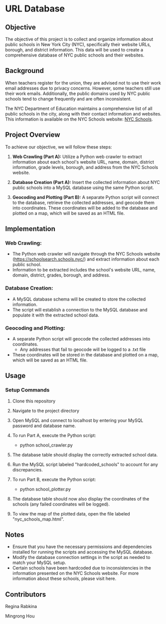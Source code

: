 # URL Database

## Objective 

The objective of this project is to collect and organize information about public schools in New York City (NYC), specifically their website URLs, borough, and district information. This data will be used to create a comprehensive database of NYC public schools and their websites.

## Background 

When teachers register for the union, they are advised not to use their work email addresses due to privacy concerns. However, some teachers still use their work emails. Additionally, the public domains used by NYC public schools tend to change frequently and are often inconsistent.

The NYC Department of Education maintains a comprehensive list of all public schools in the city, along with their contact information and websites. This information is available on the NYC Schools website: [NYC Schools](https://schoolsearch.schools.nyc/).

## Project Overview 

To achieve our objective, we will follow these steps:

1. **Web Crawling (Part A):** Utilize a Python web crawler to extract information about each school's website URL, name, domain, district information, grade levels, borough, and address from the NYC Schools website.

2. **Database Creation (Part A):** Insert the collected information about NYC public schools into a MySQL database using the same Python script.

3. **Geocoding and Plotting (Part B):** A separate Python script will connect to the database, retrieve the collected addresses, and geocode them into coordinates. These coordinates will be added to the database and plotted on a map, which will be saved as an HTML file.

## Implementation 

### Web Crawling:
- The Python web crawler will navigate through the NYC Schools website (https://schoolsearch.schools.nyc/) and extract information about each public school.
- Information to be extracted includes the school's website URL, name, domain, district, grades, borough, and address.

### Database Creation:
- A MySQL database schema will be created to store the collected information.
- The script will establish a connection to the MySQL database and populate it with the extracted school data.

### Geocoding and Plotting:
- A separate Python script will geocode the collected addresses into coordinates.
  - Any addresses that fail to geocode will be logged to a .txt file
- These coordinates will be stored in the database and plotted on a map, which will be saved as an HTML file.

## Usage 

### Setup Commands
1. Clone this repository
2. Navigate to the project directory
3. Open MySQL and connect to localhost by entering your MySQL password and database name.
4. To run Part A, execute the Python script:

    - python school_crawler.py

5. The database table should display the correctly extracted school data.
6. Run the MySQL script labeled "hardcoded_schools" to account for any discrepancies.
7. To run Part B, execute the Python script:

    - python school_plotter.py

8. The database table should now also display the coordinates of the schools (any failed coordinates will be logged).
9. To view the map of the plotted data, open the file labeled "nyc_schools_map.html".

## Notes
- Ensure that you have the necessary permissions and dependencies installed for running the scripts and accessing the MySQL database.
- Modify the database connection settings in the script as needed to match your MySQL setup.
- Certain schools have been hardcoded due to inconsistencies in the information presented on the NYC Schools website. For more information about these schools, please visit here.

## Contributors 

Regina Rabkina

Mingrong Hou
